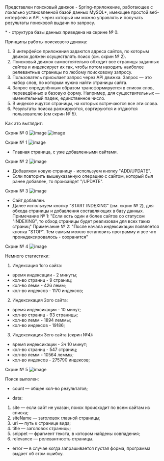 Представлен поисковый движок - Spring-приложение, работающее с локально установленной базой данных MySQL*, имеющее простой веб-интерфейс и API, через который им можно управлять и получать результаты поисковой выдачи по запросу.

\* \- структура базы данных приведена на скрине № 0.

Принципы работы поискового движка:

1) В интерфейсе приложения задаются адреса сайтов, по которым движок должен осуществлять поиск (см. скрин № 2).
2) Поисковый движок самостоятельно обходит все страницы заданных сайтов и индексирует их так, чтобы потом находить наиболее релевантные страницы по любому поисковому запросу.
3) Пользователь присылает запрос через API движка. Запрос — это набор слов, по которым нужно найти страницы сайта.
4) Запрос определённым образом трансформируется в список слов, переведённых в базовую форму. Например, для существительных — именительный падеж, единственное число.
5) В индексе ищутся страницы, на которых встречаются все эти слова.
6) Результаты поиска ранжируются, сортируются и отдаются пользователю (см скрин № 5).

Как это выглядит:

Скрин № 0
![image](https://user-images.githubusercontent.com/110400444/221356249-dff1bb94-b98f-4f1d-ba38-44a5d3fb8658.png)
![image](https://user-images.githubusercontent.com/110400444/221357731-07d9f30d-a8cb-4cd7-a449-67915b669b4c.png)

Скрин № 1
![image](https://user-images.githubusercontent.com/110400444/221349797-89e8e542-3197-4695-b43f-b2564045b134.png)

- Главная страница, с уже добавленными сайтами. 


Скрин № 2
![image](https://user-images.githubusercontent.com/110400444/221350028-a5cd1191-fd7a-4b66-8be3-7a88c825f1c9.png)

- Добавляем новую страницу - используем кнопку "ADD/UPDATE".
- Если повторить вышеуказанную операцию с сайтом, который был ранее добавлен, то произайдет "/UPDATE". 


Скрин № 3
![image](https://user-images.githubusercontent.com/110400444/221350359-46a22490-2595-49d8-8254-74902c141751.png)

- Сайт добавлен.
- Далее используем кнопку "START INDEXING" (см. скрин № 2), для обхода страницы и добавления составляющих в базу данных.
Примечание № 1: "Если есть один и более сайтов со статусом "INDEXING", то обход страницы будет реализован для всех таких страниц"
Примечание № 2: "После начала индексикации появляется кнопка "STOP". Тем самым можно остановить программу и все что проиндексировалось - сохранится"

Скрин № 4
![image](https://user-images.githubusercontent.com/110400444/221359680-9670bccb-a27b-49a2-ac31-6a8e0720a886.png)


Немного статистики:

1. Индексация 1ого сайта:
 - время индексации \- 2 минуты;
 - кол-во страниц \- 9 страниц;
 - кол-во лемм \- 426 лемм;
 - кол-во индексов \- 1170 индексов;

2. Индексикация 2ого сайта:
 - время индексикации \- 10 минут;
 - кол-во страниц \- 93 страницы;
 - кол-во лемм \- 1894 леммы;
 - кол-во индексов \- 19186;

3. Индексикация 3его сайта (скрин №4):
 - время индексикации \- 3ч 10 минут;
 - кол-во страниц \- 547 страниц;
 - кол-во лемм \- 10564 леммы;
 - кол-во индексов \- 275790 индексов;


Скрин № 5
![image](https://user-images.githubusercontent.com/110400444/221376448-55d5d288-01e2-4ef8-a2c9-f1f649e9884b.png)

Поиск выполен:

- count — общее кол-во результатов;

- data:
1)  site — если сайт не указан, поиск происходит по всем сайтам из списка;
2)  siteName — заголовок главной страницы;
3)  uri — путь к странице вида;
4)  title — заголовок страницы;
5)  snippet — фрагмент текста, в котором найдены совпадения;
6)  relevance — релевантность страницы.

- error — в случае когда запрашивается пустая форма, программа выдает об этом ошибку.

